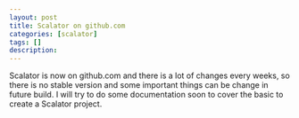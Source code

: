 ```yaml
---
layout: post
title: Scalator on github.com
categories: [scalator]
tags: []
description:
---
```


Scalator is now on github.com and there is a lot of changes every weeks, so there is
no stable version and some important things can be change in future build. I will
try to do some documentation soon to cover the basic to create a Scalator project.

